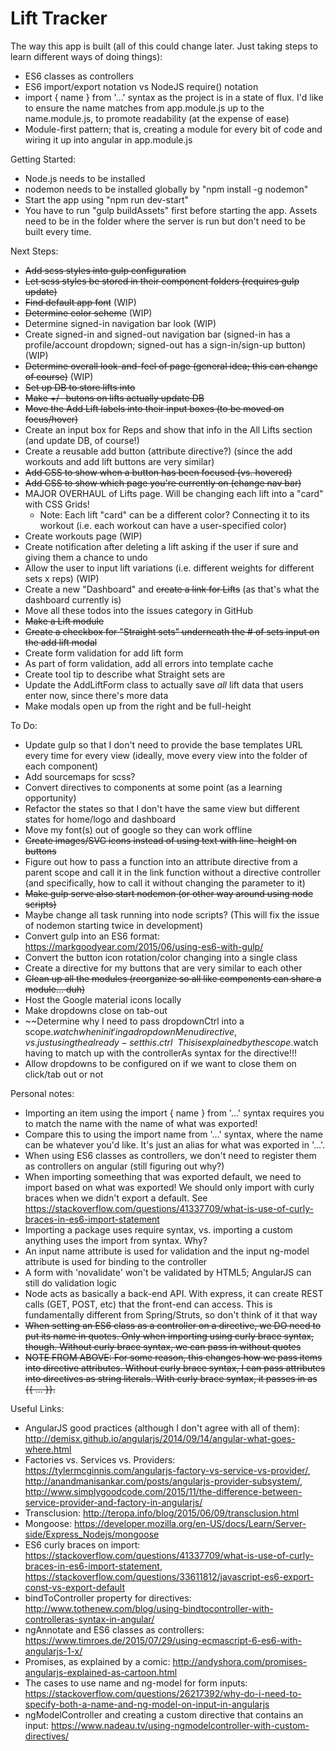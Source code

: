 # Lift Tracker

The way this app is built (all of this could change later.  Just taking steps to learn different ways of doing things):
- ES6 classes as controllers
- ES6 import/export notation vs NodeJS require() notation
- import { name } from '...' syntax as the project is in a state of flux.  I'd like to ensure the name matches from app.module.js up to the name.module.js, to promote readability (at the expense of ease)
- Module-first pattern; that is, creating a module for every bit of code and wiring it up into angular in app.module.js

Getting Started:
- Node.js needs to be installed
- nodemon needs to be installed globally by "npm install -g nodemon"
- Start the app using "npm run dev-start"
- You have to run "gulp buildAssets" first before starting the app.  Assets need to be in the folder where the server is run but don't need to be built every time.

Next Steps:
- ~~Add scss styles into gulp configuration~~
- ~~Let scss styles be stored in their component folders (requires gulp update)~~
- ~~Find default app font~~ (WIP)
- ~~Determine color scheme~~ (WIP)
- Determine signed-in navigation bar look (WIP)
- Create signed-in and signed-out navigation bar (signed-in has a profile/account dropdown; signed-out has a sign-in/sign-up button) (WIP)
- ~~Determine overall look-and-feel of page (general idea; this can change of course)~~ (WIP)
- ~~Set up DB to store lifts into~~
- ~~Make +/- butons on lifts actually update DB~~
- ~~Move the Add Lift labels into their input boxes (to be moved on focus/hover)~~
- Create an input box for Reps and show that info in the All Lifts section (and update DB, of course!)
- Create a reusable add button (attribute directive?) (since the add workouts and add lift buttons are very similar)
- ~~Add CSS to show when a button has been focused (vs. hovered)~~
- ~~Add CSS to show which page you're currently on (change nav bar)~~
- MAJOR OVERHAUL of Lifts page.  Will be changing each lift into a "card" with CSS Grids!
    - Note:  Each lift "card" can be a different color?  Connecting it to its workout (i.e. each workout can have a user-specified color)
- Create workouts page (WIP)
- Create notification after deleting a lift asking if the user if sure and giving them a chance to undo
- Allow the user to input lift variations (i.e. different weights for different sets x reps) (WIP)
- Create a new "Dashboard" and ~~create a link for Lifts~~ (as that's what the dashboard currently is)
- Move all these todos into the issues category in GitHub
- ~~Make a Lift module~~
- ~~Create a checkbox for "Straight sets" underneath the # of sets input on the add lift modal~~
- Create form validation for add lift form
- As part of form validation, add all errors into template cache
- Create tool tip to describe what Straight sets are
- Update the AddLiftForm class to actually save <i>all</i> lift data that users enter now, since there's more data
- Make modals open up from the right and be full-height

To Do:
- Update gulp so that I don't need to provide the base templates URL every time for every view (ideally, move every view into the folder of each component)
- Add sourcemaps for scss?
- Convert directives to components at some point (as a learning opportunity)
- Refactor the states so that I don't have the same view but different states for home/logo and dashboard
- Move my font(s) out of google so they can work offline
- ~~Create images/SVG icons instead of using text with line-height on buttons~~
- Figure out how to pass a function into an attribute directive from a parent scope and call it in the link function without a directive controller (and specifically, how to call it without changing the parameter to it)
- ~~Make gulp serve also start nodemon (or other way around using node scripts)~~
- Maybe change all task running into node scripts?  (This will fix the issue of nodemon starting twice in development)
- Convert gulp into an ES6 format:  https://markgoodyear.com/2015/06/using-es6-with-gulp/
- Convert the button icon rotation/color changing into a single class
- Create a directive for my buttons that are very similar to each other
- ~~Clean up all the modules (reorganize so all like components can share a module... duh)~~
- Host the Google material icons locally
- Make dropdowns close on tab-out
- ~~Determine why I need to pass dropdownCtrl into a scope.$watch when init'ing a dropdownMenu directive, vs. just using the already-set this.ctrl~~ This is explained by the scope.$watch having to match up with the controllerAs syntax for the directive!!!
- Allow dropdowns to be configured on if we want to close them on click/tab out or not

Personal notes:
- Importing an item using the import { name } from '...' syntax requires you to match the name with the name of what was exported!
- Compare this to using the import name from '...' syntax, where the name can be whatever you'd like.  It's just an alias for what was exported in '...'.
- When using ES6 classes as controllers, we don't need to register them as controllers on angular (still figuring out why?)
- When importing someething that was exported default, we need to import based on what was exported!  We should only import with curly braces when we didn't export a default.  See https://stackoverflow.com/questions/41337709/what-is-use-of-curly-braces-in-es6-import-statement
- Importing a package uses require syntax, vs. importing a custom anything uses the import from syntax.  Why?
- An input name attribute is used for validation and the input ng-model attribute is used for binding to the controller
- A form with 'novalidate' won't be validated by HTML5; AngularJS can still do validation logic
- Node acts as basically a back-end API.  With express, it can create REST calls (GET, POST, etc) that the front-end can access.  This is fundamentally different from Spring/Struts, so don't think of it that way
- ~~When setting an ES6 class as a controller on a directive, we DO need to put its name in quotes.  Only when importing using curly brace syntax, though.  Without curly brace syntax, we can pass in without quotes~~
- ~~NOTE FROM ABOVE:  For some reason, this changes how we pass items into directive attributes.  Without curly brace syntax, I can pass attributes into directives as string literals.  With curly brace syntax, it passes in as {{ ... }}.~~

Useful Links:
- AngularJS good practices (although I don't agree with all of them): http://demisx.github.io/angularjs/2014/09/14/angular-what-goes-where.html
- Factories vs. Services vs. Providers: https://tylermcginnis.com/angularjs-factory-vs-service-vs-provider/, http://anandmanisankar.com/posts/angularjs-provider-subsystem/, http://www.simplygoodcode.com/2015/11/the-difference-between-service-provider-and-factory-in-angularjs/
- Transclusion: http://teropa.info/blog/2015/06/09/transclusion.html
- Mongoose:  https://developer.mozilla.org/en-US/docs/Learn/Server-side/Express_Nodejs/mongoose
- ES6 curly braces on import: https://stackoverflow.com/questions/41337709/what-is-use-of-curly-braces-in-es6-import-statement, https://stackoverflow.com/questions/33611812/javascript-es6-export-const-vs-export-default
- bindToController property for directives: http://www.tothenew.com/blog/using-bindtocontroller-with-controlleras-syntax-in-angular/
- ngAnnotate and ES6 classes as controllers: https://www.timroes.de/2015/07/29/using-ecmascript-6-es6-with-angularjs-1-x/
- Promises, as explained by a comic: http://andyshora.com/promises-angularjs-explained-as-cartoon.html
- The cases to use name and ng-model for form inputs: https://stackoverflow.com/questions/26217392/why-do-i-need-to-specify-both-a-name-and-ng-model-on-input-in-angularjs
- ngModelController and creating a custom directive that contains an input: https://www.nadeau.tv/using-ngmodelcontroller-with-custom-directives/